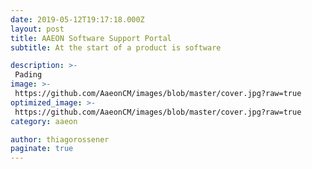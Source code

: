 ```yaml
---
date: 2019-05-12T19:17:18.000Z
layout: post
title: AAEON Software Support Portal
subtitle: At the start of a product is software

description: >-
 Pading
image: >-
 https://github.com/AaeonCM/images/blob/master/cover.jpg?raw=true
optimized_image: >-
 https://github.com/AaeonCM/images/blob/master/cover.jpg?raw=true
category: aaeon

author: thiagorossener
paginate: true
---
```



<!-- - **Type:** `Function` -->


<!-- <div class="Alert Alert--nuxt-green">

<b>Info:</b> Please visit the [async data guide](/guide/async-data) as well!

</div> -->



<div class="Alert Alert--nuxt-green">


<div class="Alert Alert--nuxt-green">



<div class="Alert Alert--nuxt-green">



<!-- The result from asyncData will be **merged** with data.

```js
export default {
  data () {
    return { project: 'default' }
  },
  asyncData (context) {
    return { project: 'nuxt' }
  }
}
``` -->
<!-- 
<div class="Alert Alert--orange">

<b>Warning:</b> You **don't** have access to the component instance through `this` inside `asyncData` because it is called **before initiating** the component.

</div> -->